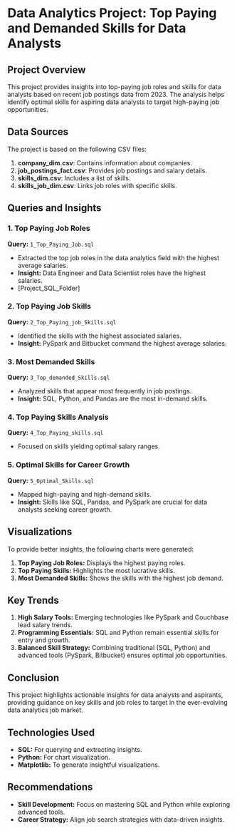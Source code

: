 # Data Analytics Project: Top Paying and Demanded Skills for Data Analysts

## Project Overview
This project provides insights into top-paying job roles and skills for data analysts based on recent job postings data from 2023. The analysis helps identify optimal skills for aspiring data analysts to target high-paying job opportunities.

## Data Sources
The project is based on the following CSV files:
1. **company_dim.csv**: Contains information about companies.
2. **job_postings_fact.csv**: Provides job postings and salary details.
3. **skills_dim.csv**: Includes a list of skills.
4. **skills_job_dim.csv**: Links job roles with specific skills.

## Queries and Insights

### 1. Top Paying Job Roles
**Query:** `1_Top_Paying_Job.sql`
- Extracted the top job roles in the data analytics field with the highest average salaries.
- **Insight:** Data Engineer and Data Scientist roles have the highest salaries.
- [Project_SQL_Folder]

### 2. Top Paying Job Skills
**Query:** `2_Top_Paying_job_Skills.sql`
- Identified the skills with the highest associated salaries.
- **Insight:** PySpark and Bitbucket command the highest average salaries.


### 3. Most Demanded Skills
**Query:** `3_Top_demanded_Skills.sql`
- Analyzed skills that appear most frequently in job postings.
- **Insight:** SQL, Python, and Pandas are the most in-demand skills.

### 4. Top Paying Skills Analysis
**Query:** `4_Top_Paying_skills.sql`
- Focused on skills yielding optimal salary ranges.

### 5. Optimal Skills for Career Growth
**Query:** `5_Optimal_Skills.sql`
- Mapped high-paying and high-demand skills.
- **Insight:** Skills like SQL, Pandas, and PySpark are crucial for data analysts seeking career growth.

## Visualizations
To provide better insights, the following charts were generated:
1. **Top Paying Job Roles:** Displays the highest paying roles.
2. **Top Paying Skills:** Highlights the most lucrative skills.
3. **Most Demanded Skills:** Shows the skills with the highest job demand.

## Key Trends
1. **High Salary Tools:** Emerging technologies like PySpark and Couchbase lead salary trends.
2. **Programming Essentials:** SQL and Python remain essential skills for entry and growth.
3. **Balanced Skill Strategy:** Combining traditional (SQL, Python) and advanced tools (PySpark, Bitbucket) ensures optimal job opportunities.

## Conclusion
This project highlights actionable insights for data analysts and aspirants, providing guidance on key skills and job roles to target in the ever-evolving data analytics job market.

## Technologies Used
- **SQL:** For querying and extracting insights.
- **Python:** For chart visualization.
- **Matplotlib:** To generate insightful visualizations.

## Recommendations
- **Skill Development:** Focus on mastering SQL and Python while exploring advanced tools.
- **Career Strategy:** Align job search strategies with data-driven insights.

